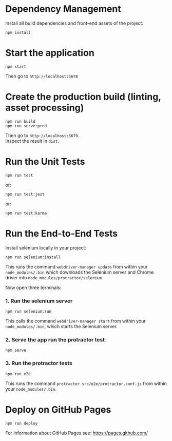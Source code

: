 # Dependency Management

Install all build dependencies and front-end assets of the project:

    npm install

# Start the application

    npm start
    
Then go to `http://localhost:5678`

# Create the production build (linting, asset processing)

    npm run build
    npm run serve:prod
    
Then go to `http://localhost:5679`.  
Inspect the result in `dist`.
    
# Run the Unit Tests

    npm run test

or:

    npm run test:jest
    
or:

    npm run test:karma


# Run the End-to-End Tests

Install selenium locally in your project:

	npm run selenium:install
	
This runs the command `webdriver-manager update` from within your `node_modules/.bin` which downloads the Selenium server and Chrome driver into `node_modules/protractor/selenium`.

Now open three terminals:


### 1. Run the selenium server

	npm run selenium:run 
	
This calls the command `webdriver-manager start` from within your `node_modules/.bin`, which starts the Selenium server.


### 2. Serve the app run the protractor test

	npm serve
	

### 3. Run the protractor tests

	npm run e2e
	
This  runs the command `protractor src/e2e/protractor.conf.js` from within your `node_modules/.bin`.


# Deploy on GitHub Pages

    npm run deploy

For information about GitHub Pages see: https://pages.github.com/

